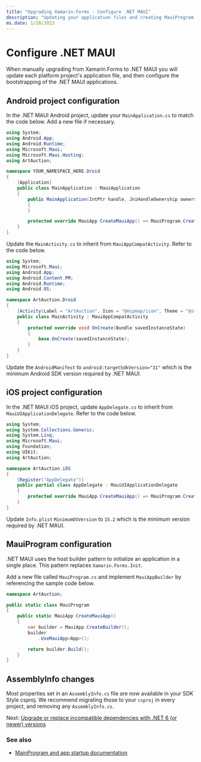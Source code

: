 ```yaml
---
title: "Upgrading Xamarin.Forms - Configure .NET MAUI"
description: "Updating your application files and creating MauiProgram."
ms.date: 1/20/2023
---
```


# Configure .NET MAUI

When manually upgrading from Xamarin.Forms to .NET MAUI you will update each platform project's application file, and then configure the bootstrapping of the .NET MAUI applications.

## Android project configuration

In the .NET MAUI Android project, update your `MainApplication.cs` to match the code below. Add a new file if necessary.

```csharp
using System;
using Android.App;
using Android.Runtime;
using Microsoft.Maui;
using Microsoft.Maui.Hosting;
using ArtAuction;

namespace YOUR_NAMESPACE_HERE.Droid
{
    [Application]
    public class MainApplication : MauiApplication
    {
        public MainApplication(IntPtr handle, JniHandleOwnership ownership) : base(handle, ownership)
        {
        }

        protected override MauiApp CreateMauiApp() => MauiProgram.CreateMauiApp();
    }
}
```

Update the `MainActivity.cs` to inherit from `MauiAppCompatActivity`. Refer to the code below.

```csharp
using System;
using Microsoft.Maui;
using Android.App;
using Android.Content.PM;
using Android.Runtime;
using Android.OS;

namespace ArtAuction.Droid
{
    [Activity(Label = "ArtAuction", Icon = "@mipmap/icon", Theme = "@style/MainTheme", MainLauncher = true, ConfigurationChanges = ConfigChanges.ScreenSize | ConfigChanges.Orientation | ConfigChanges.UiMode | ConfigChanges.ScreenLayout | ConfigChanges.SmallestScreenSize)]
    public class MainActivity : MauiAppCompatActivity
	{
		protected override void OnCreate(Bundle savedInstanceState)
		{
			base.OnCreate(savedInstanceState);
		}
	}
}
```

Update the `AndroidManifest` to `android:targetSdkVersion="31"` which is the minimum Android SDK version required by .NET MAUI.

## iOS project configuration

In the .NET MAUI iOS project, update `AppDelegate.cs` to inherit from `MauiUIApplicationDelegate`. Refer to the code below. 

```csharp
using System;
using System.Collections.Generic;
using System.Linq;
using Microsoft.Maui;
using Foundation;
using UIKit;
using ArtAuction;

namespace ArtAuction.iOS
{
    [Register("AppDelegate")]
    public partial class AppDelegate : MauiUIApplicationDelegate
    {
        protected override MauiApp CreateMauiApp() => MauiProgram.CreateMauiApp();
    }
}
```

Update `Info.plist` `MinimumOSVersion` to `15.2` which is the minimum version required by .NET MAUI.

## MauiProgram configuration

.NET MAUI uses the host builder pattern to initialize an application in a single place. This pattern replaces `Xamarin.Forms.Init`.

Add a new file called `MauiProgram.cs` and implement `MauiAppBuilder` by referencing the sample code below.

```csharp
namespace ArtAuction;

public static class MauiProgram
{
	public static MauiApp CreateMauiApp()
	{
		var builder = MauiApp.CreateBuilder();
		builder
			.UseMauiApp<App>();

		return builder.Build();
	}
}
```

## AssemblyInfo changes

Most properties set in an `AssemblyInfo.cs` file are now available in your SDK Style csproj. We recommend migrating those to your `csproj` in every project, and removing any `AssemblyInfo.cs`.

Next: [Upgrade or replace incompatible dependencies with .NET 6 (or newer) versions](upgrading-dependencies.md)

### See also

* [MainProgram and app startup documentation](https://docs.microsoft.com/dotnet/maui/fundamentals/app-startup)
